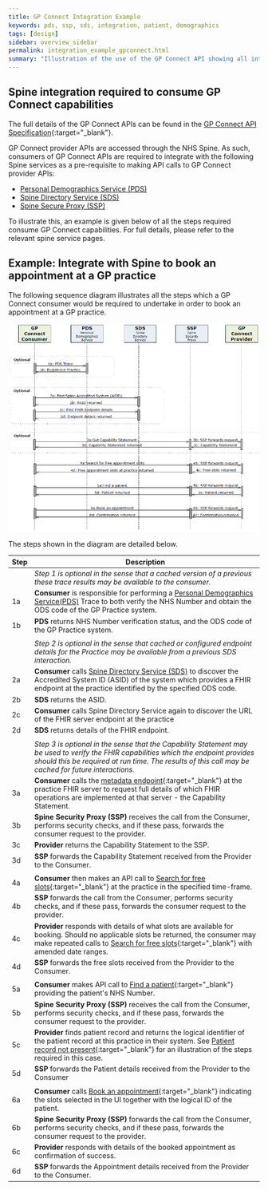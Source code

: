 ```yaml
---
title: GP Connect Integration Example
keywords: pds, ssp, sds, integration, patient, demographics
tags: [design]
sidebar: overview_sidebar
permalink: integration_example_gpconnect.html
summary: "Illustration of the use of the GP Connect API showing all interactions required - both with Spine services and GP Connect endpoint API calls."
---
```


## Spine integration required to consume GP Connect capabilities ##

The full details of the GP Connect APIs can be found in the [GP Connect API Specification](https://developer.nhs.uk/apis/gpconnect){:target="_blank"}.

GP Connect provider APIs are accessed through the NHS Spine. As such, consumers of GP Connect APIs are required to integrate with the following Spine services as a pre-requisite to making API calls to GP Connect provider APIs:

- [Personal Demographics Service (PDS)](https://developer.nhs.uk/apis/gpconnect-1-2-0/integration_personal_demographic_service.html)
- [Spine Directory Service (SDS)](https://developer.nhs.uk/apis/gpconnect-1-2-0/integration_spine_directory_service.html)
- [Spine Secure Proxy (SSP)](https://developer.nhs.uk/apis/gpconnect-1-2-0/integration_spine_secure_proxy.html)

To illustrate this, an example is given below of all the steps required consume GP Connect capabilities. For full details, please refer to the relevant spine service pages.

## Example: Integrate with Spine to book an appointment at a GP practice ##

The following sequence diagram illustrates all the steps which a GP Connect consumer would be required to undertake in order to book an appointment at a GP practice.

![Sequence diagram for booking an appointment end to end interactions](images/integration/integration_sequence_diagram.png)

The steps shown in the diagram are detailed below.

| Step | Description |
|------|-------------|
|      | *Step 1 is optional in the sense that a cached version of a previous these trace results may be available to the consumer.* |    
| 1a   | **Consumer** is responsible for performing a  [Personal Demographics Service(PDS)](https://developer.nhs.uk/apis/gpconnect-1-2-0/integration_personal_demographic_service.html) Trace to both verify the NHS Number and obtain the ODS code of the GP Practice system. |
| 1b   | **PDS** returns NHS Number verification status, and the ODS code of the GP Practice system. |
|      |      |
|      | *Step 2 is optional in the sense that cached or configured endpoint details for the Practice may be available from a previous SDS interaction.* |    
| 2a   | **Consumer** calls [Spine Directory Service (SDS)](https://developer.nhs.uk/apis/gpconnect-1-2-0/integration_spine_directory_service.html) to discover the Accredited System ID (ASID) of the system which provides a FHIR endpoint at the practice identified by the specified ODS code. |
| 2b   | **SDS** returns the ASID. | 
| 2c   | **Consumer** calls Spine Directory Service again to discover the URL of the FHIR server endpoint at the practice | 
| 2d   | **SDS** returns details of the FHIR endpoint. | 
|      |      |
|      | *Step 3 is optional in the sense that the Capability Statement may be used to verify the FHIR capabilities which the endpoint provides should this be required at run time. The results of this call may be cached for future interactions.* |    
| 3a   | **Consumer** calls the [metadata endpoint](https://developer.nhs.uk/apis/gpconnect-1-2-0/foundations_use_case_get_the_fhir_capability_statement.html){:target="_blank"} at the practice FHIR server to request full details of which FHIR operations are implemented at that server - the Capability Statement. |
| 3b   | **Spine Security Proxy (SSP)** receives the call from the Consumer, performs security checks, and if these pass, forwards the consumer request to the provider. |
| 3c   | **Provider** returns the Capability Statement to the SSP. |
| 3d   | **SSP** forwards the Capability Statement received from the Provider to the Consumer. |
|      |      |
| 4a   | **Consumer** then makes an API call to [Search for free slots](https://developer.nhs.uk/apis/gpconnect-1-2-0/appointments_use_case_search_for_free_slots.html){:target="_blank"} at the practice in the specified time-frame. |
| 4b   | **SSP** forwards the call from the Consumer, performs security checks, and if these pass, forwards the consumer request to the provider. |
| 4c   | **Provider** responds with details of what slots are available for booking. Should no applicable slots be returned, the consumer may make repeated calls to [Search for free slots](https://developer.nhs.uk/apis/gpconnect-1-2-0/appointments_use_case_search_for_free_slots.html){:target="_blank"} with amended date ranges. |
| 4d   | **SSP** forwards the free slots received from the Provider to the Consumer. |   
|      |      |
| 5a   | **Consumer** makes API call to [Find a patient](https://developer.nhs.uk/apis/gpconnect-1-2-0/foundations_use_case_find_a_patient.html){:target="_blank"} providing the patient's NHS Number. |
| 5b   | **Spine Security Proxy (SSP)** receives the call from the Consumer, performs security checks, and if these pass, forwards the consumer request to the provider. |
| 5c   | **Provider** finds patient record and returns the logical identifier of the patient record at this practice in their system. See [Patient record not present](https://developer.nhs.uk/apis/gpconnect-1-2-0/appointments_consumer_sessions.html#consumer-session---booking-an-appointment---no-patient-record){:target="_blank"} for an illustration of the steps required in this case. |
| 5d   | **SSP** forwards the Patient details received from the Provider to the Consumer |
|      |      |
| 6a   | **Consumer** calls [Book an appointment](https://developer.nhs.uk/apis/gpconnect-1-2-0/appointments_use_case_book_an_appointment.html){:target="_blank"} indicating the slots selected in the UI together with the logical ID of the patient. |
| 6b   | **Spine Security Proxy (SSP)** forwards the call from the Consumer, performs security checks, and if these pass, forwards the consumer request to the provider. |
| 6c   | **Provider** responds with details of the booked appointment as confirmation of success. |
| 6d   | **SSP** forwards the Appointment details received from the Provider to the Consumer. |
